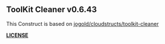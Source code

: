 ## ToolKit Cleaner v0.6.43

This Construct is based
on [jogold/cloudstructs/toolkit-cleaner](https://github.com/jogold/cloudstructs/tree/master/src/toolkit-cleaner)

[**LICENSE**](https://raw.githubusercontent.com/jogold/cloudstructs/master/LICENSE)